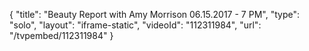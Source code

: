 {
    "title": "Beauty Report with Amy Morrison 06.15.2017 - 7 PM",
    "type": "solo",
    "layout": "iframe-static",
    "videoId": "112311984",
    "url": "\/tvpembed\/112311984"
}